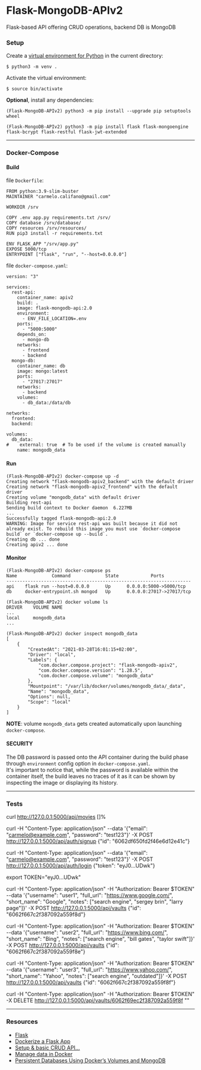 # Flask-MongoDB-APIv2
Flask-based API offering CRUD operations, backend DB is MongoDB

### Setup
Create a [virtual environment for Python](https://docs.python.org/3/library/venv.html) in the current directory:
```
$ python3 -m venv .
```

Activate the virtual environment:
```
$ source bin/activate
```

**Optional**, install any dependencies:
```
(Flask-MongoDB-APIv2) python3 -m pip install --upgrade pip setuptools wheel

(Flask-MongoDB-APIv2) python3 -m pip install flask flask-mongoengine flask-bcrypt flask-restful flask-jwt-extended
```

____

### Docker-Compose

#### Build
file `Dockerfile`:
```
FROM python:3.9-slim-buster
MAINTAINER "carmelo.califano@gmail.com"

WORKDIR /srv

COPY .env app.py requirements.txt /srv/
COPY database /srv/database/
COPY resources /srv/resources/
RUN pip3 install -r requirements.txt

ENV FLASK_APP "/srv/app.py"
EXPOSE 5000/tcp
ENTRYPOINT ["flask", "run", "--host=0.0.0.0"]
```

file `docker-compose.yaml`:
```
version: "3"

services:
  rest-api:
    container_name: apiv2
    build: .
    image: flask-mongodb-api:2.0
    environment:
      - ENV_FILE_LOCATION=.env
    ports:
      - "5000:5000"
    depends_on:
      - mongo-db
    networks:
      - frontend
      - backend
  mongo-db:
    container_name: db
    image: mongo:latest
    ports:
      - "27017:27017"
    networks:
      - backend
    volumes:
      - db_data:/data/db

networks:
  frontend:
  backend:

volumes:
  db_data:
#    external: true  # To be used if the volume is created manually
    name: mongodb_data
```

#### Run
```
(Flask-MongoDB-APIv2) docker-compose up -d
Creating network "flask-mongodb-apiv2_backend" with the default driver
Creating network "flask-mongodb-apiv2_frontend" with the default driver
Creating volume "mongodb_data" with default driver
Building rest-api
Sending build context to Docker daemon  6.227MB
...
Successfully tagged flask-mongodb-api:2.0
WARNING: Image for service rest-api was built because it did not already exist. To rebuild this image you must use `docker-compose build` or `docker-compose up --build`.
Creating db ... done
Creating apiv2 ... done
```

#### Monitor
```
(Flask-MongoDB-APIv2) docker-compose ps
Name             Command             State            Ports
---------------------------------------------------------------------
api    flask run --host=0.0.0.0      Up      0.0.0.0:5000->5000/tcp
db     docker-entrypoint.sh mongod   Up      0.0.0.0:27017->27017/tcp

(Flask-MongoDB-APIv2) docker volume ls
DRIVER    VOLUME NAME
...
local     mongodb_data
...

(Flask-MongoDB-APIv2) docker inspect mongodb_data
[
    {
        "CreatedAt": "2021-03-28T16:01:15+02:00",
        "Driver": "local",
        "Labels": {
            "com.docker.compose.project": "flask-mongodb-apiv2",
            "com.docker.compose.version": "1.28.5",
            "com.docker.compose.volume": "mongodb_data"
        },
        "Mountpoint": "/var/lib/docker/volumes/mongodb_data/_data",
        "Name": "mongodb_data",
        "Options": null,
        "Scope": "local"
    }
]
```

**NOTE**: volume `mongodb_data` gets created automatically upon launching `docker-compose`.

#### SECURITY
The DB password is passed onto the API container during the build phase through `environment` config option in `docker-compose.yaml`.<br/>
It's important to notice that, while the password is available within the container itself, the build leaves no traces of it as it can be shown by inspecting the image or displaying its history.

____

### Tests

curl http://127.0.0.1:5000/api/movies
[]%

curl -H "Content-Type: application/json" --data '{"email": "carmelo@example.com", "password": "test123"}' -X POST http://127.0.0.1:5000/api/auth/signup
{"id": "6062df650fd2f46e6d12e41c"}

curl -H "Content-Type: application/json" --data '{"email": "carmelo@example.com", "password": "test123"}' -X POST http://127.0.0.1:5000/api/auth/login
{"token": "eyJ0...UDwk"}

export TOKEN="eyJ0...UDwk"

curl -H "Content-Type: application/json" -H "Authorization: Bearer $TOKEN" --data '{"username": "user1", "full_url": "https://www.google.com/", "short_name": "Google", "notes": ["search engine", "sergey brin", "larry page"]}' -X POST http://127.0.0.1:5000/api/vaults
{"id": "6062f667c2f387092a559f8d"}

curl -H "Content-Type: application/json" -H "Authorization: Bearer $TOKEN" --data '{"username": "user2", "full_url": "https://www.bing.com/", "short_name": "Bing", "notes": ["search engine", "bill gates", "taylor swift"]}' -X POST http://127.0.0.1:5000/api/vaults
{"id": "6062f667c2f387092a559f8e"}

curl -H "Content-Type: application/json" -H "Authorization: Bearer $TOKEN" --data '{"username": "user3", "full_url": "https://www.yahoo.com/", "short_name": "Yahoo", "notes": ["search engine", "outdated"]}' -X POST http://127.0.0.1:5000/api/vaults
{"id": "6062f667c2f387092a559f8f"}

curl -H "Content-Type: application/json" -H "Authorization: Bearer $TOKEN" -X DELETE http://127.0.0.1:5000/api/vaults/6062f69ec2f387092a559f8f
""

____

### Resources
- [Flask](https://flask.palletsprojects.com/en/1.1.x/)
- [Dockerize a Flask App](https://dev.to/riverfount/dockerize-a-flask-app-17ag)
- [Setup & basic CRUD API...](https://dev.to/paurakhsharma/flask-rest-api-part-0-setup-basic-crud-api-4650)
- [Manage data in Docker](https://docs.docker.com/storage/)
- [Persistent Databases Using Docker’s Volumes and MongoDB](https://betterprogramming.pub/persistent-databases-using-dockers-volumes-and-mongodb-9ac284c25b39)

